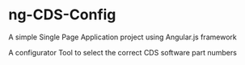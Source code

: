 # ng-CDS-Config

A simple Single Page Application project using Angular.js framework

A configurator Tool to select the correct CDS software part numbers
